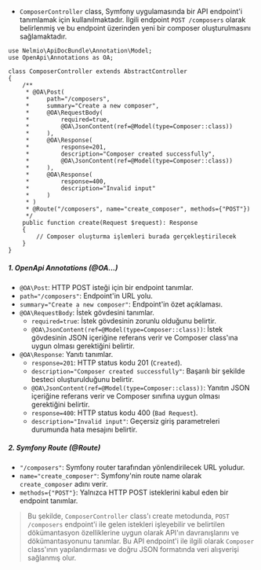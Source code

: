 + `ComposerController` class, Symfony uygulamasında bir API endpoint'i tanımlamak için kullanılmaktadır. İlgili endpoint `POST /composers` olarak belirlenmiş ve bu endpoint üzerinden yeni bir composer oluşturulmasını sağlamaktadır. 
~~~~~~~
use Nelmio\ApiDocBundle\Annotation\Model;
use OpenApi\Annotations as OA;

class ComposerController extends AbstractController
{
    /**
     * @OA\Post(
     *     path="/composers",
     *     summary="Create a new composer",
     *     @OA\RequestBody(
     *         required=true,
     *         @OA\JsonContent(ref=@Model(type=Composer::class))
     *     ),
     *     @OA\Response(
     *         response=201,
     *         description="Composer created successfully",
     *         @OA\JsonContent(ref=@Model(type=Composer::class))
     *     ),
     *     @OA\Response(
     *         response=400,
     *         description="Invalid input"
     *     )
     * )
     * @Route("/composers", name="create_composer", methods={"POST"})
     */
    public function create(Request $request): Response
    {
        // Composer oluşturma işlemleri burada gerçekleştirilecek
    }
}
~~~~~~~

##### 1. OpenApi Annotations (@OA\...)
+ `@OA\Post`: HTTP POST isteği için bir endpoint tanımlar.
+ `path="/composers"`: Endpoint'in URL yolu.
+ `summary="Create a new composer"`: Endpoint'in özet açıklaması.
+ `@OA\RequestBody`: İstek gövdesini tanımlar.
  - `required=true`: İstek gövdesinin zorunlu olduğunu belirtir.
  - `@OA\JsonContent(ref=@Model(type=Composer::class))`: İstek gövdesinin JSON içeriğine referans verir ve Composer class'ına uygun olması gerektiğini belirtir.
+ `@OA\Response`: Yanıtı tanımlar.
  - `response=201`: HTTP status kodu 201 (`Created`).
  - `description="Composer created successfully"`: Başarılı bir şekilde besteci oluşturulduğunu belirtir.
  - `@OA\JsonContent(ref=@Model(type=Composer::class))`: Yanıtın JSON içeriğine referans verir ve Composer sınıfına uygun olması gerektiğini belirtir.
  - `response=400`: HTTP status kodu 400 (`Bad Request`).
  - `description="Invalid input"`: Geçersiz giriş parametreleri durumunda hata mesajını belirtir.

##### 2. Symfony Route (@Route)
+ `"/composers"`: Symfony router tarafından yönlendirilecek URL yoludur.
+ `name="create_composer"`: Symfony'nin route name olarak `create_composer` adını verir.
+ `methods={"POST"}`: Yalnızca HTTP POST isteklerini kabul eden bir endpoint tanımlar.

> Bu şekilde, `ComposerController` class'ı create metodunda, `POST /composers` endpoint'i ile gelen istekleri işleyebilir ve belirtilen dökümantasyon özelliklerine uygun olarak API'ın davranışlarını ve dökümantasyonunu tanımlar. Bu API endpoint'i ile ilgili olarak `Composer` class'ının yapılandırması ve doğru JSON formatında veri alışverişi sağlanmış olur.
